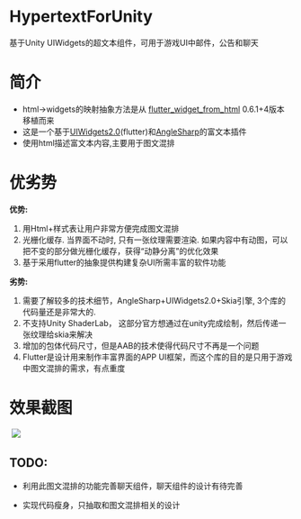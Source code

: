 # HypertextForUnity

基于Unity UIWidgets的超文本组件，可用于游戏UI中邮件，公告和聊天

# 简介

- html->widgets的映射抽象方法是从 [flutter_widget_from_html]() 0.6.1+4版本 移植而来
- 这是一个基于[UIWidgets2.0](https://github.com/Unity-Technologies/com.unity.uiwidgets)(flutter)和[AngleSharp](https://github.com/AngleSharp/AngleSharp)的富文本插件
- 使用html描述富文本内容,主要用于图文混排

  

# 优劣势

**优势:**

1. 用Html+样式表让用户非常方便完成图文混排
2. 光栅化缓存. 当界面不动时, 只有一张纹理需要渲染. 如果内容中有动图，可以把不变的部分做光栅化缓存，获得“动静分离”的优化效果
3. 基于采用flutter的抽象提供构建复杂UI所需丰富的软件功能

**劣势:**

1. 需要了解较多的技术细节，AngleSharp+UIWidgets2.0+Skia引擎, 3个库的代码量还是非常大的.
2. 不支持Unity ShaderLab， 这部分官方想通过在unity完成绘制，然后传递一张纹理给skia来解决
3. 增加的包体代码尺寸，但是AAB的技术使得代码尺寸不再是一个问题
4. Flutter是设计用来制作丰富界面的APP UI框架，而这个库的目的是只用于游戏中图文混排的需求，有点重度

# 效果截图

​	![](doc.img/效果图.gif)

## TODO:

- 利用此图文混排的功能完善聊天组件，聊天组件的设计有待完善

- 实现代码瘦身，只抽取和图文混排相关的设计

  

